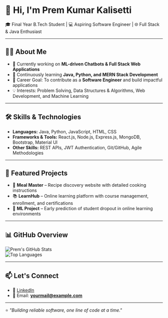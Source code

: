 # 👋 Hi, I'm Prem Kumar Kalisetti  

🎓 Final Year B.Tech Student | 💻 Aspiring Software Engineer | 🌐 Full Stack & Java Enthusiast  

---

## 👨‍💻 About Me  
- 🔭 Currently working on **ML-driven Chatbots & Full Stack Web Applications**  
- 🌱 Continuously learning **Java, Python, and MERN Stack Development**  
- 🎯 Career Goal: To contribute as a **Software Engineer** and build impactful applications  
- 💡 Interests: Problem Solving, Data Structures & Algorithms, Web Development, and Machine Learning  

---

## 🛠️ Skills & Technologies  
- **Languages:** Java, Python, JavaScript, HTML, CSS  
- **Frameworks & Tools:** React.js, Node.js, Express.js, MongoDB, Bootstrap, Material UI  
- **Other Skills:** REST APIs, JWT Authentication, Git/GitHub, Agile Methodologies  

---

## 📂 Featured Projects  
- 🍴 **Meal Master** – Recipe discovery website with detailed cooking instructions  
- 📚 **LearnHub** – Online learning platform with course management, enrollment, and certifications  
- 🤖 **ML Project** – Early prediction of student dropout in online learning environments  

---

## 📊 GitHub Overview  
![Prem's GitHub Stats](https://github-readme-stats.vercel.app/api?username=prem6676&show_icons=true&theme=radical)  
![Top Languages](https://github-readme-stats.vercel.app/api/top-langs/?username=prem6676&layout=compact&theme=radical)  

---

## 📫 Let's Connect  
- 💼 [LinkedIn](https://www.linkedin.com/in/im-pavankumar/)  
- 📧 Email: **yourmail@example.com**  

---

⭐️ _"Building reliable software, one line of code at a time."_
